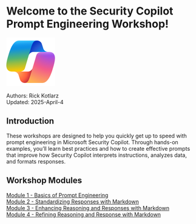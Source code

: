 # Welcome to the Security Copilot Prompt Engineering Workshop!

![Security Copilot Logo](.././Images/ic_fluent_copilot_64_64%402x.png)

Authors: Rick Kotlarz <br>
Updated: 2025-April-4

## Introduction

These workshops are designed to help you quickly get up to speed with prompt engineering in Microsoft Security Copilot. Through hands-on examples, you’ll learn best practices and how to create effective prompts that improve how Security Copilot interprets instructions, analyzes data, and formats responses.


## Workshop Modules

[Module 1 - Basics of Prompt Engineering](./Module%201%20-%20Basics%20of%20Prompt%20Engineering)<br>
[Module 2 - Standardizing Responses with Markdown](./Module%202%20-%20Standardizing%20Responses%20with%20Markdown)<br>
[Module 3 - Enhancing Reasoning and Responses with Markdown](./Module%203%20-%20Enhancing%20Reasoning%20and%20Responses%20with%20Markdown)<br>
[Module 4 - Refining Reasoning and Response with Markdown](./Module%204%20-%20Refining%20Reasoning%20and%20Response%20with%20Markdown)
